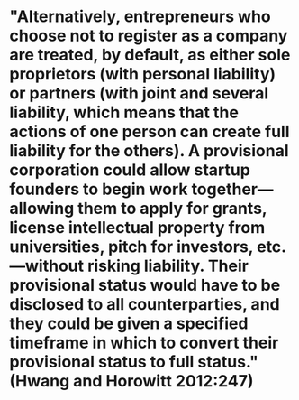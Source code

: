 # "Alternatively, entrepreneurs who choose not to register as a company are treated, by default, as either sole proprietors (with personal liability) or partners (with joint and several liability, which means that the actions of one person can create full liability for the others). A provisional corporation could allow startup founders to begin work together—allowing them to apply for grants, license intellectual property from universities, pitch for investors, etc.—without risking liability. Their provisional status would have to be disclosed to all counterparties, and they could be given a specified timeframe in which to convert their provisional status to full status." (Hwang and Horowitt 2012:247)